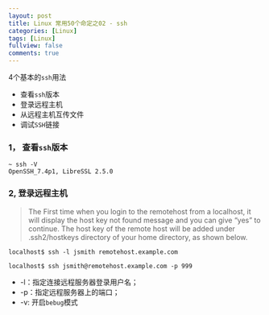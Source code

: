 ```yaml
---
layout: post
title: Linux 常用50个命定之02 - ssh
categories: [Linux]
tags: [Linux]
fullview: false
comments: true
---
```


4个基本的`ssh`用法

* 查看`ssh`版本
* 登录远程主机
* 从远程主机互传文件
* 调试`SSH`链接

### 1， 查看`ssh`版本

```ssh
~ ssh -V
OpenSSH_7.4p1, LibreSSL 2.5.0
```


### 2, 登录远程主机

> The First time when you login to the remotehost from a localhost, it will display the host key not found message and you can give “yes” to continue. The host key of the remote host will be added under .ssh2/hostkeys directory of your home directory, as shown below.

```ssh
localhost$ ssh -l jsmith remotehost.example.com
```

```ssh
localhost$ ssh jsmith@remotehost.example.com -p 999
```

* -l：指定连接远程服务器登录用户名； 
* -p：指定远程服务器上的端口；
* -v: 开启`bebug`模式